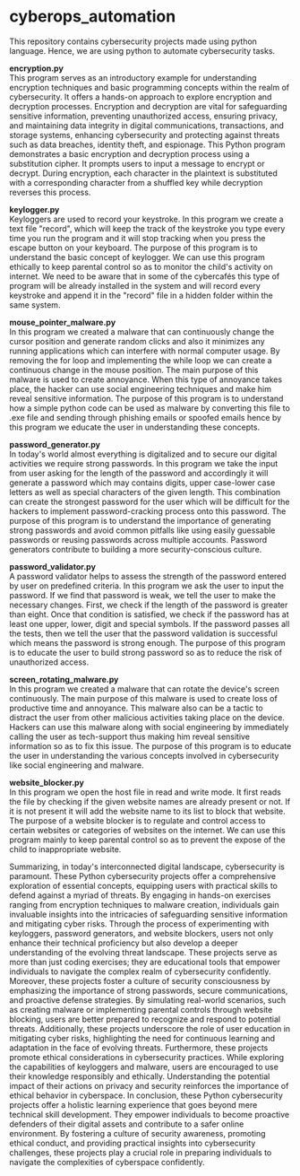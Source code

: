 # cyberops_automation
This repository contains cybersecurity projects made using python language. Hence, we are using python to automate cybersecurity tasks.

**encryption.py**<br>
This program serves as an introductory example for understanding encryption techniques and basic programming concepts within the realm of cybersecurity. It offers a hands-on approach to explore encryption and decryption processes. Encryption and decryption are vital for safeguarding sensitive information, preventing unauthorized access, ensuring privacy, and maintaining data integrity in digital communications, transactions, and storage systems, enhancing cybersecurity and protecting against threats such as data breaches, identity theft, and espionage. This Python program demonstrates a basic encryption and decryption process using a substitution cipher. It prompts users to input a message to encrypt or decrypt. During encryption, each character in the plaintext is substituted with a corresponding character from a shuffled key while decryption reverses this process.

**keylogger.py**<br>
Keyloggers are used to record your keystroke. In this program we create a text file "record", which will keep the track of the keystroke you type every time you run the program and it will stop tracking when you press the escape button on your keyboard. The purpose of this program is to understand the basic concept of keylogger. We can use this program ethically to keep parental control so as to monitor the child's activity on internet. We need to be aware that in some of the cybercafés this type of program will be already installed in the system and will record every keystroke and append it in the "record" file in a hidden folder within the same system.

**mouse_pointer_malware.py**<br>
In this program we created a malware that can continuously change the cursor position and generate random clicks and also it minimizes any running applications which can interfere with normal computer usage. By removing the for loop and implementing the while loop we can create a continuous change in the mouse position. The main purpose of this malware is used to create annoyance. When this type of annoyance takes place, the hacker can use social engineering techniques and make him reveal sensitive information. The purpose of this program is to understand how a simple python code can be used as malware by converting this file to .exe file and sending through phishing emails or spoofed emails hence by this program we educate the user in understanding these concepts.

**password_generator.py**<br>
In today's world almost everything is digitalized and to secure our digital activities we require strong passwords. In this program we take the input from user asking for the length of the password and accordingly it will generate a password which may contains digits, upper case-lower case letters as well as special characters of the given length. This combination can create the strongest password for the user which will be difficult for the hackers to implement password-cracking process onto this password. The purpose of this program is to understand the importance of generating strong passwords and avoid common pitfalls like using easily guessable passwords or reusing passwords across multiple accounts. Password generators contribute to building a more security-conscious culture.

**password_validator.py**<br>
A password validator helps to assess the strength of the password entered by user on predefined criteria. In this program we ask the user to input the password. If we find that password is weak, we tell the user to make the necessary changes. First, we check if the length of the password is greater than eight. Once that condition is satisfied, we check if the password has at least one upper, lower, digit and special symbols. If the password passes all the tests, then we tell the user that the password validation is successful which means the password is strong enough. The purpose of this program is to educate the user to build strong password so as to reduce the risk of unauthorized access.

**screen_rotating_malware.py**<br>
In this program we created a malware that can rotate the device's screen continuously. The main purpose of this malware is used to create loss of productive time and annoyance. This malware also can be a tactic to distract the user from other malicious activities taking place on the device. Hackers can use this malware along with social engineering by immediately calling the user as tech-support thus making him reveal sensitive information so as to fix this issue. The purpose of this program is to educate the user in understanding the various concepts involved in cybersecurity like social engineering and malware.

**website_blocker.py**<br>
In this program we open the host file in read and write mode. It first reads the file by checking if the given website names are already present or not. If it is not present it will add the website name to its list to block that website. The purpose of a website blocker is to regulate and control access to certain websites or categories of websites on the internet. We can use this program mainly to keep parental control so as to prevent the expose of the child to inappropriate website.

Summarizing, in today's interconnected digital landscape, cybersecurity is paramount. These Python cybersecurity projects offer a comprehensive exploration of essential concepts, equipping users with practical skills to defend against a myriad of threats. By engaging in hands-on exercises ranging from encryption techniques to malware creation, individuals gain invaluable insights into the intricacies of safeguarding sensitive information and mitigating cyber risks. Through the process of experimenting with keyloggers, password generators, and website blockers, users not only enhance their technical proficiency but also develop a deeper understanding of the evolving threat landscape. These projects serve as more than just coding exercises; they are educational tools that empower individuals to navigate the complex realm of cybersecurity confidently. Moreover, these projects foster a culture of security consciousness by emphasizing the importance of strong passwords, secure communications, and proactive defense strategies. By simulating real-world scenarios, such as creating malware or implementing parental controls through website blocking, users are better prepared to recognize and respond to potential threats. Additionally, these projects underscore the role of user education in mitigating cyber risks, highlighting the need for continuous learning and adaptation in the face of evolving threats. Furthermore, these projects promote ethical considerations in cybersecurity practices. While exploring the capabilities of keyloggers and malware, users are encouraged to use their knowledge responsibly and ethically. Understanding the potential impact of their actions on privacy and security reinforces the importance of ethical behavior in cyberspace. In conclusion, these Python cybersecurity projects offer a holistic learning experience that goes beyond mere technical skill development. They empower individuals to become proactive defenders of their digital assets and contribute to a safer online environment. By fostering a culture of security awareness, promoting ethical conduct, and providing practical insights into cybersecurity challenges, these projects play a crucial role in preparing individuals to navigate the complexities of cyberspace confidently.



